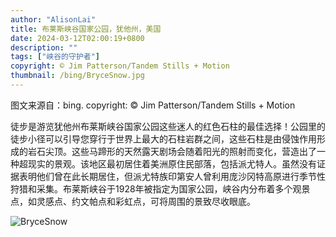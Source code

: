 ```yaml
---
author: "AlisonLai"
title: 布莱斯峡谷国家公园，犹他州，美国
date: 2024-03-12T02:00:19+0800
description: ""
tags: ["峡谷的守护者"]
copyright: © Jim Patterson/Tandem Stills + Motion
thumbnail: /bing/BryceSnow.jpg
---
```

图文来源自：bing.  copyright: © Jim Patterson/Tandem Stills + Motion

徒步是游览犹他州布莱斯峡谷国家公园这些迷人的红色石柱的最佳选择！公园里的徒步小径可以引导您穿行于世界上最大的石柱岩群之间，这些石柱是由侵蚀作用形成的岩石尖顶。这些马蹄形的天然露天剧场会随着阳光的照射而变化，营造出了一种超现实的景观。该地区最初居住着美洲原住民部落，包括派尤特人。虽然没有证据表明他们曾在此长期居住，但派尤特族印第安人曾利用庞沙冈特高原进行季节性狩猎和采集。布莱斯峡谷于1928年被指定为国家公园，峡谷内分布着多个观景点，如灵感点、约文帕点和彩虹点，可将周围的景致尽收眼底。

![BryceSnow](/bing/BryceSnow.jpg)